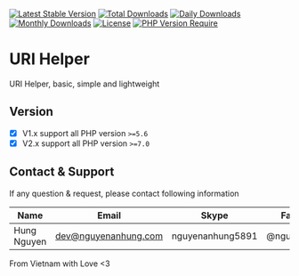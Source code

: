 [![Latest Stable Version](https://img.shields.io/packagist/v/nguyenanhung/uri-helper.svg?style=flat-square)](https://packagist.org/packages/nguyenanhung/uri-helper)
[![Total Downloads](https://img.shields.io/packagist/dt/nguyenanhung/uri-helper.svg?style=flat-square)](https://packagist.org/packages/nguyenanhung/uri-helper)
[![Daily Downloads](https://img.shields.io/packagist/dd/nguyenanhung/uri-helper.svg?style=flat-square)](https://packagist.org/packages/nguyenanhung/uri-helper)
[![Monthly Downloads](https://img.shields.io/packagist/dm/nguyenanhung/uri-helper.svg?style=flat-square)](https://packagist.org/packages/nguyenanhung/uri-helper)
[![License](https://img.shields.io/packagist/l/nguyenanhung/uri-helper.svg?style=flat-square)](https://packagist.org/packages/nguyenanhung/uri-helper)
[![PHP Version Require](https://img.shields.io/packagist/dependency-v/nguyenanhung/uri-helper/php)](https://packagist.org/packages/nguyenanhung/uri-helper)

# URI Helper

URI Helper, basic, simple and lightweight

## Version

- [x] V1.x support all PHP version `>=5.6`
- [x] V2.x support all PHP version `>=7.0`

## Contact & Support

If any question & request, please contact following information

| Name        | Email                | Skype            | Facebook      |
|-------------|----------------------|------------------|---------------|
| Hung Nguyen | dev@nguyenanhung.com | nguyenanhung5891 | @nguyenanhung |

From Vietnam with Love <3
